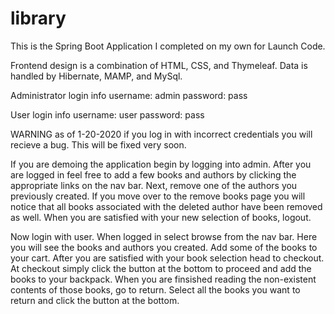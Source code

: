 # library
This is the Spring Boot Application I completed on my own for Launch Code.

Frontend design is a combination of HTML, CSS, and Thymeleaf.
Data is handled by Hibernate, MAMP, and MySql.


Administrator login info
  username: admin
  password: pass
 
User login info
  username: user
  password: pass
  
WARNING as of 1-20-2020 if you log in with incorrect credentials you will recieve a bug. This will be fixed very soon.


If you are demoing the application begin by logging into admin. After you are logged in feel free to add a few books and
authors by clicking the appropriate links on the nav bar. Next, remove one of the authors you previously created. If you move
over to the remove books page you will notice that all books associated with the deleted author have been removed as well. When
you are satisfied with your new selection of books, logout.

Now login with user. When logged in select browse from the nav bar. Here you will see the books and authors you created. Add some of the books to your cart.
After you are satisfied with your book selection head to checkout. At checkout simply click the button at the bottom to proceed and add the books to your backpack.
When you are finsished reading the non-existent contents of those books, go to return. Select all the books you want to return and click the button at the bottom.

